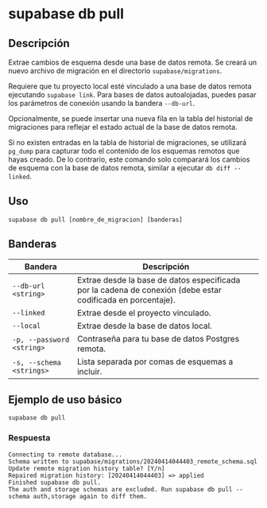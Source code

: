 # supabase db pull

## Descripción

Extrae cambios de esquema desde una base de datos remota. Se creará un nuevo archivo de migración en el directorio `supabase/migrations`.

Requiere que tu proyecto local esté vinculado a una base de datos remota ejecutando `supabase link`. Para bases de datos autoalojadas, puedes pasar los parámetros de conexión usando la bandera `--db-url`.

Opcionalmente, se puede insertar una nueva fila en la tabla del historial de migraciones para reflejar el estado actual de la base de datos remota.

Si no existen entradas en la tabla de historial de migraciones, se utilizará `pg_dump` para capturar todo el contenido de los esquemas remotos que hayas creado. De lo contrario, este comando solo comparará los cambios de esquema con la base de datos remota, similar a ejecutar `db diff --linked`.

## Uso

```
supabase db pull [nombre_de_migracion] [banderas]
```

## Banderas

|Bandera|Descripción|
|---|---|
|`--db-url <string>`|Extrae desde la base de datos especificada por la cadena de conexión (debe estar codificada en porcentaje).|
|`--linked`|Extrae desde el proyecto vinculado.|
|`--local`|Extrae desde la base de datos local.|
|`-p, --password <string>`|Contraseña para tu base de datos Postgres remota.|
|`-s, --schema <strings>`|Lista separada por comas de esquemas a incluir.|

## Ejemplo de uso básico

```
supabase db pull
```

### Respuesta

```
Connecting to remote database...
Schema written to supabase/migrations/20240414044403_remote_schema.sql
Update remote migration history table? [Y/n]
Repaired migration history: [20240414044403] => applied
Finished supabase db pull.
The auth and storage schemas are excluded. Run supabase db pull --schema auth,storage again to diff them.
```